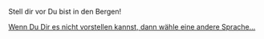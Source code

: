 Stell dir vor Du bist in den Bergen!

 [Wenn Du Dir es nicht vorstellen kannst, dann wähle eine andere Sprache...](language.md)
